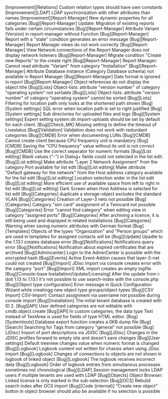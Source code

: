 [Improvement][Relations] Custom relation types should have own constants
[Improvement][LDAP] LDAP synchronization with other attributes than names
[Improvement][Report-Manager] New dynamic properties for all categories
[Bug][Report-Manager] Update: Migration of existing reports fails under certain circumstances
[Bug][Report-Manager] Attribute Variant (Version) in report-manager without Function
[Bug][Report-Manager] Report with a "state" condition generates an error message
[Bug][Report-Manager] Report Manager views do not work correctly
[Bug][Report-Manager] View Network connections of the Report Manager does not display network listeners
[Bug][Report-Manager] Migrate condition "Create new Reports" to the create right
[Bug][Report-Manager] Report Manager: Cannot read attribute "Variant" from category "Installation"
[Bug][Report-Manager] Attribute Database instance (Category Database schema) not available in Report Manager
[Bug][Report-Manager] Date format is ignored in report
[Bug][Report-Manager] Object references do not display the object title
[Bug][Lists] Object-lists: attribute "version number" of category "operating system" not sortable
[Bug][Lists] Object-lists: attribute "version number" of category "operating system" cannot be sorted
[Bug][Lists] Filtering for location path only looks at the shortened path shown
[Bug][System settings] SQL error when location path is set to right justified
[Bug][System settings] Sub directories for uploaded files and logs
[Bug][System settings] Expert setting system.dir.import-uploads should be set by default for each client.
[Bug][Check_MK] Missing setting to define the timeout of Livestatus
[Bug][Validation] Validation does not work with redundant categories
[Bug][CMDB] Error when documenting LUNs
[Bug][CMDB] Cannot create client because CPU frequency unit is mandatory
[Bug][CMDB] Saving the "CPU frequency" value without its unit is not correct
[Bug][CMDB] Use the correct separator for numeric formats
[Bug][List editing] Blank values ("-") in Dialog+ fields could not selected in the list edit.
[Bug][List editing] Make attribute "Layer 2 Network Assignment" from the category Port available for list edit
[Bug][List editing] Make attribute "Default gateway for the network" from the Host address category available for the list edit
[Bug][List editing] Location selection wider in the list edit
[Bug][List editing] More efficient use of available space from left to right in list edit
[Bug][List editing] Dark Screen when Host Address is selected for list edit
[Bug][Categories] duplicate a storage-object excludes the standard VLAN
[Bug][Categories] Creation of Layer-3 nets not possible
[Bug][Categories] Category "sim card" assignment of a Twincard not possible
[Bug][Categories] Error "cannot find category" when editing view in category "assigned ports"
[Bug][Categories] After archiving a licence, it is still being used and displayed in related installations
[Bug][Categories] Warning when saving numeric attributes with German format
[Bug][Templates] Objects of the types "Organization" and "Person groups" which are used in templates for assigned contacts will be
[Bug][Update] Upadte to the 1.13.1 creates database error
[Bug][Notifications] Notifications query error
[Bug][Notifications] Notification about expired certificates that are archived
[Bug][Admincenter] Login to the AdminCenter is possible with the encrypted hash
[Bug][Events] Active Event-Addon causes that layer-3-net could not created
[Bug][Import] JDisc import via console creates error with the category "port"
[Bug][Import] XML import creates an empty logfile
[Bug][Console-base Installation/Update/Licensing] After the update from i-doit 1.13 to 1.13.1 it's not possible to use search-index with the console.php
[Bug][Object type configuration] Error message in Quick Configuration Wizard while creatingg new object type groups/object types
[Bug][CSV Import] CSV-Import: Contact assignment via username not possible during console import
[Bug][Installation] The initial tenant database is created with ID 2.
[Bug][API] User defined categories are not editable with cmdb.object.create
[Bug][API] In custom categories, the data type Text instead of TextArea is used for fields of type HTML editor.
[Bug][Systemtools] Database export function creates a 0KB dump file
[Bug][Search] Searching for Tags from category "general" not possible
[Bug][JDisc] Import of port descriptions via JDISC
[Bug][JDisc] Changes in the JDISC profiles forward to empty site and doesn't save changes
[Bug][User settings] Default treeview changes value when numeric format is changed
[Bug][Logbook] Logbook content not written for chassis when using JDisc import
[Bug][Logbook] Changes of connections to objects are not shown in logbook of linked object
[Bug][Logbook] The logbook receives incorrect data
[Bug][Logbook] Order of logbook entries from simultanous processes sometimes not chronological
[Bug][LDAP] Session management locks LDAP users if multiple tenants are used with LDAP
[Bug][Objects] Object Browser: Linked license is only marked in the sub-selection
[Bug][OCS] Rebuild search index after OCS import
[Bug][Code (internal)] "Create new object" button in object browser should also be available if no selection is possible